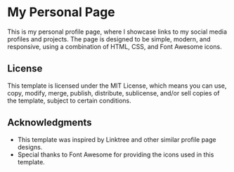 # My Personal Page

This is my personal profile page, where I showcase links to my social media profiles and projects. The page is designed to be simple, modern, and responsive, using a combination of HTML, CSS, and Font Awesome icons.

## License

This template is licensed under the MIT License, which means you can use, copy, modify, merge, publish, distribute, sublicense, and/or sell copies of the template, subject to certain conditions.

## Acknowledgments

* This template was inspired by Linktree and other similar profile page designs.
* Special thanks to Font Awesome for providing the icons used in this template.


